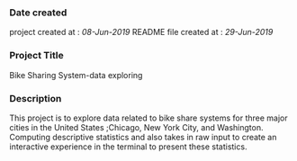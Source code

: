 ### Date created
project created at : *08-Jun-2019* 
README file created at : *29-Jun-2019* 

### Project Title
Bike Sharing System-data exploring

### Description
This project is to explore data related to bike share systems for three major cities in the United States
;Chicago, New York City, and Washington. Computing descriptive statistics and also takes in raw input 
to create an interactive experience in the terminal to present these statistics.

